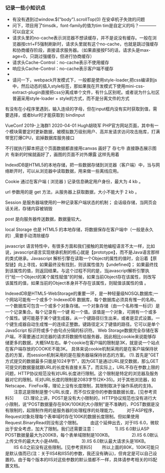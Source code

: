 ### 记录一些小知识点
* 有没有遇到过window.$("body").scrollTop(0)  在安卓机子失效的问题
* 问下，项目用了timsdk，font-family的值为tim tim是自定义的吗？———— 可以自定义
* 请求头里的no-cache表示浏览器不想读缓存，并不是说没有缓存。一般在浏览器按ctrl+F5强制刷新时，请求头里就有这个no-cache，也就是跳过强缓存和协商缓存阶段，直接请求服务器。（如果直接按F5的话，请求头是max-age=0，只跳过强缓存，但进行协商缓存）
* 请求头Cache-Control：no-cache表示不使用缓存
* 响应头Cache-Control：no-cache表示客户端不缓存
* 
* 请问一下，webpack开发模式下，一般都是使用style-loader,把css编译到js中，然后动态的插入style标签，那如果我在开发模式下使用mini-css-extract-plugin直接把css分离成单个文件，有什么区别呢。或者说为什么社区普遍采用style-loader + style的方式，而不是分离文件的方式


有没有在小程序里遇到，输入连续的字母，但在input框内没有实时获取到值，需要选择，或者blur时才能获取到
bindinput

VueConf 2019-上海群1 2020-04-01 Hugh胡晓军
PHP官方网站页面，其中有一个模块需要定时更新数据，被模拟数万级别用户、高并发请求访问攻击拖库，打满带宽打爆CPU，宕掉数据库服务接口

不行就执行脚本把这个页面数据都直接用canvas 画好了 存七牛 直接静态展示图片 有新的时候就画好了，画图的页面不对外爆露 这样先用着



IndexdDB是HTML5的本地存储，把一些数据存储到浏览器（客户端）中，当与网络断开时，可以从浏览器中读取数据，用来做一些离线应用。

Cookie 通过在客户端 ( 浏览器 ) 记录信息确定用户身份，最大为 4 kb 。

url 参数用的是 get 方法，从服务器上获取数据，大小不能大于 2 kb 。

Session 是服务器端使用的一种记录客户端状态的机制；
会话级存储，当网页会话关闭，存储内容被销毁

post 是向服务器传送数据，数据量较大。

local Storage 也是 HTML5 的本地存储，将数据保存在客户端中（一般是永久的）,需要手动清除缓存

javascript 语言特性中，有很多方面和我们接触的其他编程语言不太一样，比如说，javascript语言实现继承机制的核心就是【prototype】，而不是Java语言那样的类式继承。Javascript 解析引擎在读取一个Object的属性的值时，会沿着【原型链】向上寻找，如果最终没有找到，则该属性值为【undefined】； 如果最终找到该属性的值，则返回结果。与这个过程不同的是，当javascript解析引擎执行“给一个Object的某个属性赋值”的时候，如果当前Object存在该属性，则改写该属性的值，如果当前的Object本身并不存在该属性，则赋值该属性的值 。



IndexedDB是HTML5-WebStorage的重要一环，是一种轻量级NOSQL数据库;一个网站可能有一个或多个 IndexedDB 数据库，每个数据库必须具有惟一的名称。一个数据库可包含一个或多个对象存储。一个对象存储（由一个名称惟一标识）是一个记录集合。每个记录有一个键 和一个值。该值是一个对象，可拥有一个或多个属性。键可能基于某个键生成器，从一个键路径衍生出来，或者是显式设置。一个键生成器自动生成惟一的连续正整数。键路径定义了键值的路径。它可以是单个 JavaScript 标识符或多个由句点分隔的标识符。 Web Storage数据完全存储在客户端，不需要通过浏览器的请求将数据传给服务器，因此相比cookie来说能够存储更多的数据，大概5M左右。单个cookie在客户端的限制是3K，就是说一个站点在客户端存放的COOKIE不能3K。 具体来说cookie机制采用的是在客户端保持状态的方案，而session机制采用的是在服务器端保持状态的方案。 (1).首先是"GET方式提交的数据最多只能是1024字节"，因为GET是通过URL提交数据，那么GET可提交的数据量就跟URL的长度有直接关系了。而实际上，URL不存在参数上限的问题，HTTP协议规范没有对URL长度进行限制。这个限制是特定的浏览器及服务器对它的限制。IE对URL长度的限制是2083字节(2K+35)。对于其他浏览器，如Netscape、FireFox等，理论上没有长度限制，其限制取决于操作系统的支持。 　　注意这是限制是整个URL长度，而不仅仅是你的参数值数据长度。[见参考资料5] 　　(2).理论上讲，POST是没有大小限制的，HTTP协议规范也没有进行大小限制，说“POST数据量存在80K/100K的大小限制”是不准确的，POST数据是没有限制的，起限制作用的是服务器的处理程序的处理能力。 　　对于ASP程序，Request对象处理每个表单域时存在100K的数据长度限制。但如果使用Request.BinaryRead则没有这个限制。 　　由这个延伸出去，对于IIS 6.0，微软出于安全考虑，加大了限制。我们还需要注意： 　　　　 1).IIS 6.0默认ASP POST数据量最大为200KB，每个表单域限制是100KB。 　　　　 2).IIS 6.0默认上传文件的最大大小是4MB。 　　　　 3).IIS 6.0默认最大请求头是16KB。 　　IIS 6.0之前没有这些限制。[见参考资料5] 　　所以上面的80K，100K可能只是默认值而已(注：关于IIS4和IIS5的参数，我还没有确认)，但肯定是可以自己设置的。由于每个版本的IIS对这些参数的默认值都不一样，具体请参考相关的IIS配置文档。